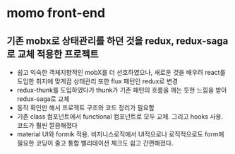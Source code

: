 # momo front-end

## 기존 mobx로 상태관리를 하던 것을 redux, redux-saga로 교체 적용한 프로젝트

- 쉽고 익숙한 객체지향적인 mobX를 더 선호하였으나, 새로운 것을 배우려 react를 도입한 취지에 맞게끔 상태관리 또한 flux 패턴인 redux로 변경
- redux-thunk를 도입하였다가 thunk가 기존 패턴의 흐름을 깨는 듯한 느낌을 받아 redux-saga로 교체
- 동작 확인만 해서 프로젝트 구조와 코드 정리가 필요함
- 기존 class 컴포넌트에서 functional 컴포넌트로 모두 교체. 그리고 hooks 사용. 코드가 훨씬 깔끔해졌다
- material UI와 formik 적용. 비지니스로직에서 UI적으로나 로직적으로도 form에 필요한 코딩이 줄고 통합 벨리데이션 체크도 쉽고 간편해졌다.
